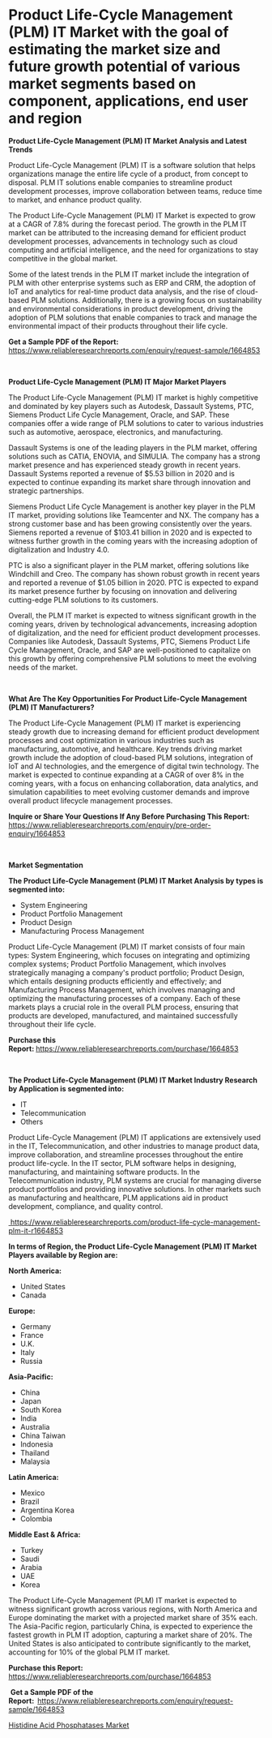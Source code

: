 <p><h1>Product Life-Cycle Management (PLM) IT Market with the goal of estimating the market size and future growth potential of various market segments based on component, applications, end user and region</h1></p><p><strong>Product Life-Cycle Management (PLM) IT Market Analysis and Latest Trends</strong></p>
<p><p>Product Life-Cycle Management (PLM) IT is a software solution that helps organizations manage the entire life cycle of a product, from concept to disposal. PLM IT solutions enable companies to streamline product development processes, improve collaboration between teams, reduce time to market, and enhance product quality.</p><p>The Product Life-Cycle Management (PLM) IT Market is expected to grow at a CAGR of 7.8% during the forecast period. The growth in the PLM IT market can be attributed to the increasing demand for efficient product development processes, advancements in technology such as cloud computing and artificial intelligence, and the need for organizations to stay competitive in the global market.</p><p>Some of the latest trends in the PLM IT market include the integration of PLM with other enterprise systems such as ERP and CRM, the adoption of IoT and analytics for real-time product data analysis, and the rise of cloud-based PLM solutions. Additionally, there is a growing focus on sustainability and environmental considerations in product development, driving the adoption of PLM solutions that enable companies to track and manage the environmental impact of their products throughout their life cycle.</p></p>
<p><strong>Get a Sample PDF of the Report:&nbsp;</strong> <a href="https://www.reliableresearchreports.com/enquiry/request-sample/1664853">https://www.reliableresearchreports.com/enquiry/request-sample/1664853</a></p>
<p>&nbsp;</p>
<p><strong>Product Life-Cycle Management (PLM) IT Major Market Players</strong></p>
<p><p>The Product Life-Cycle Management (PLM) IT market is highly competitive and dominated by key players such as Autodesk, Dassault Systems, PTC, Siemens Product Life Cycle Management, Oracle, and SAP. These companies offer a wide range of PLM solutions to cater to various industries such as automotive, aerospace, electronics, and manufacturing.</p><p>Dassault Systems is one of the leading players in the PLM market, offering solutions such as CATIA, ENOVIA, and SIMULIA. The company has a strong market presence and has experienced steady growth in recent years. Dassault Systems reported a revenue of $5.53 billion in 2020 and is expected to continue expanding its market share through innovation and strategic partnerships.</p><p>Siemens Product Life Cycle Management is another key player in the PLM IT market, providing solutions like Teamcenter and NX. The company has a strong customer base and has been growing consistently over the years. Siemens reported a revenue of $103.41 billion in 2020 and is expected to witness further growth in the coming years with the increasing adoption of digitalization and Industry 4.0.</p><p>PTC is also a significant player in the PLM market, offering solutions like Windchill and Creo. The company has shown robust growth in recent years and reported a revenue of $1.05 billion in 2020. PTC is expected to expand its market presence further by focusing on innovation and delivering cutting-edge PLM solutions to its customers.</p><p>Overall, the PLM IT market is expected to witness significant growth in the coming years, driven by technological advancements, increasing adoption of digitalization, and the need for efficient product development processes. Companies like Autodesk, Dassault Systems, PTC, Siemens Product Life Cycle Management, Oracle, and SAP are well-positioned to capitalize on this growth by offering comprehensive PLM solutions to meet the evolving needs of the market.</p></p>
<p>&nbsp;</p>
<p><strong>What Are The Key Opportunities For Product Life-Cycle Management (PLM) IT Manufacturers?</strong></p>
<p><p>The Product Life-Cycle Management (PLM) IT market is experiencing steady growth due to increasing demand for efficient product development processes and cost optimization in various industries such as manufacturing, automotive, and healthcare. Key trends driving market growth include the adoption of cloud-based PLM solutions, integration of IoT and AI technologies, and the emergence of digital twin technology. The market is expected to continue expanding at a CAGR of over 8% in the coming years, with a focus on enhancing collaboration, data analytics, and simulation capabilities to meet evolving customer demands and improve overall product lifecycle management processes.</p></p>
<p><strong>Inquire or Share Your Questions If Any Before Purchasing This Report:</strong> <a href="https://www.reliableresearchreports.com/enquiry/pre-order-enquiry/1664853">https://www.reliableresearchreports.com/enquiry/pre-order-enquiry/1664853</a></p>
<p>&nbsp;</p>
<p><strong>Market Segmentation</strong></p>
<p><strong>The Product Life-Cycle Management (PLM) IT Market Analysis by types is segmented into:</strong></p>
<p><ul><li>System Engineering</li><li>Product Portfolio Management</li><li>Product Design</li><li>Manufacturing Process Management</li></ul></p>
<p><p>Product Life-Cycle Management (PLM) IT market consists of four main types: System Engineering, which focuses on integrating and optimizing complex systems; Product Portfolio Management, which involves strategically managing a company's product portfolio; Product Design, which entails designing products efficiently and effectively; and Manufacturing Process Management, which involves managing and optimizing the manufacturing processes of a company. Each of these markets plays a crucial role in the overall PLM process, ensuring that products are developed, manufactured, and maintained successfully throughout their life cycle.</p></p>
<p><strong>Purchase this Report:&nbsp;</strong><a href="https://www.reliableresearchreports.com/purchase/1664853">https://www.reliableresearchreports.com/purchase/1664853</a></p>
<p>&nbsp;</p>
<p><strong>The Product Life-Cycle Management (PLM) IT Market Industry Research by Application is segmented into:</strong></p>
<p><ul><li>IT</li><li>Telecommunication</li><li>Others</li></ul></p>
<p><p>Product Life-Cycle Management (PLM) IT applications are extensively used in the IT, Telecommunication, and other industries to manage product data, improve collaboration, and streamline processes throughout the entire product life-cycle. In the IT sector, PLM software helps in designing, manufacturing, and maintaining software products. In the Telecommunication industry, PLM systems are crucial for managing diverse product portfolios and providing innovative solutions. In other markets such as manufacturing and healthcare, PLM applications aid in product development, compliance, and quality control.</p></p>
<p><a href="https://www.reliableresearchreports.com/product-life-cycle-management-plm-it-r1664853">&nbsp;https://www.reliableresearchreports.com/product-life-cycle-management-plm-it-r1664853</a></p>
<p><strong>In terms of Region, the Product Life-Cycle Management (PLM) IT Market Players available by Region are:</strong></p>
<p>
    <p> <strong> North America: </strong>
        <ul>
            <li>United States</li>
            <li>Canada</li>
        </ul>
        </p> 
    <p> <strong> Europe: </strong>
        <ul>
            <li>Germany</li>
            <li>France</li>
            <li>U.K.</li>
            <li>Italy</li>
            <li>Russia</li>
        </ul>
        </p> 
    <p> <strong> Asia-Pacific: </strong>
        <ul>
            <li>China</li>
            <li>Japan</li>
            <li>South Korea</li>
            <li>India</li>
            <li>Australia</li>
            <li>China Taiwan</li>
            <li>Indonesia</li>
            <li>Thailand</li>
            <li>Malaysia</li>
        </ul>
        </p> 
    <p> <strong> Latin America: </strong>
        <ul>
            <li>Mexico</li>
            <li>Brazil</li>
            <li>Argentina Korea</li>
            <li>Colombia</li>
        </ul>
        </p> 
    <p> <strong> Middle East & Africa: </strong>
        <ul>
            <li>Turkey</li>
            <li>Saudi</li>
            <li>Arabia</li>
            <li>UAE</li>
            <li>Korea</li>
        </ul>
    </p>
    </p>
<p><p>The Product Life-Cycle Management (PLM) IT market is expected to witness significant growth across various regions, with North America and Europe dominating the market with a projected market share of 35% each. The Asia-Pacific region, particularly China, is expected to experience the fastest growth in PLM IT adoption, capturing a market share of 20%. The United States is also anticipated to contribute significantly to the market, accounting for 10% of the global PLM IT market.</p></p>
<p><strong>Purchase this Report: </strong><a href="https://www.reliableresearchreports.com/purchase/1664853">https://www.reliableresearchreports.com/purchase/1664853</a></p>
<p>&nbsp;<strong>Get a Sample PDF of the Report:&nbsp;&nbsp;</strong><a href="https://www.reliableresearchreports.com/enquiry/request-sample/1664853">https://www.reliableresearchreports.com/enquiry/request-sample/1664853</a></p>
<p><strong></strong></p>
<p><p><a href="https://github.com/annerides/Market-Research-Report-List-1/blob/main/histidine-acid-phosphatases-market.md">Histidine Acid Phosphatases Market</a></p></p>